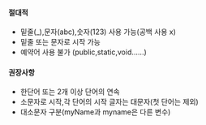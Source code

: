 #### 절대적
- 밑줄(\_),문자(abc),숫자(123) 사용 가능(공백 사용 x)
- 밑줄 또는 문자로 시작 가능
- 예약어 사용 불가 (public,static,void......)

#### 권장사항
- 한단어 또는 2개 이상 단어의 연속
- 소문자로 시작,각 단어의 시작 글자는 대문자(첫 단어는 제외)
- 대소문자 구분(myName과 myname은 다른 변수)